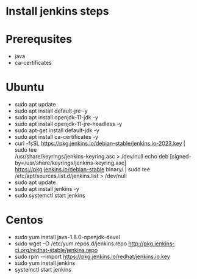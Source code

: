 # Install jenkins steps

# Prerequsites
- java
- ca-certificates

# Ubuntu 
- sudo apt update
- sudo apt install default-jre -y
- sudo apt install openjdk-11-jdk -y
- sudo apt install openjdk-11-jre-headless -y
- sudo apt-get install default-jdk -y
- sudo apt install ca-certificates -y
- curl -fsSL https://pkg.jenkins.io/debian-stable/jenkins.io-2023.key | sudo tee \
  /usr/share/keyrings/jenkins-keyring.asc > /dev/null
  echo deb [signed-by=/usr/share/keyrings/jenkins-keyring.asc] \
  https://pkg.jenkins.io/debian-stable binary/ | sudo tee \
  /etc/apt/sources.list.d/jenkins.list > /dev/null
- sudo apt update
- sudo apt install jenkins -y
- sudo systemctl start jenkins 

# Centos
- sudo yum install java-1.8.0-openjdk-devel
- sudo wget –O /etc/yum.repos.d/jenkins.repo http://pkg.jenkins-ci.org/redhat-stable/jenkins.repo
- sudo rpm --import https://pkg.jenkins.io/redhat/jenkins.io.key
- sudo yum install jenkins
- systemctl start jenkins
